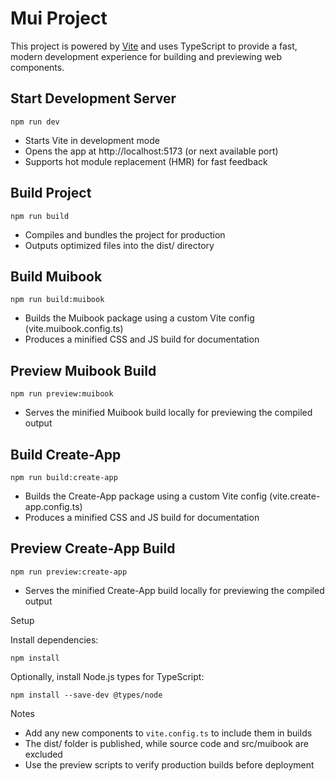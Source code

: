 # Mui Project

This project is powered by [Vite](https://vitejs.dev/) and uses TypeScript to provide a fast, modern development experience for building and previewing web components.

## Start Development Server

`npm run dev`

- Starts Vite in development mode
- Opens the app at http://localhost:5173 (or next available port)
- Supports hot module replacement (HMR) for fast feedback

## Build Project

`npm run build`

- Compiles and bundles the project for production
- Outputs optimized files into the dist/ directory

## Build Muibook

`npm run build:muibook`

- Builds the Muibook package using a custom Vite config (vite.muibook.config.ts)
- Produces a minified CSS and JS build for documentation

## Preview Muibook Build

`npm run preview:muibook`

- Serves the minified Muibook build locally for previewing the compiled output

## Build Create-App

`npm run build:create-app`

- Builds the Create-App package using a custom Vite config (vite.create-app.config.ts)
- Produces a minified CSS and JS build for documentation

## Preview Create-App Build

`npm run preview:create-app`

- Serves the minified Create-App build locally for previewing the compiled output

Setup

Install dependencies:

`npm install`

Optionally, install Node.js types for TypeScript:

`npm install --save-dev @types/node`

Notes

- Add any new components to `vite.config.ts` to include them in builds
- The dist/ folder is published, while source code and src/muibook are excluded
- Use the preview scripts to verify production builds before deployment
